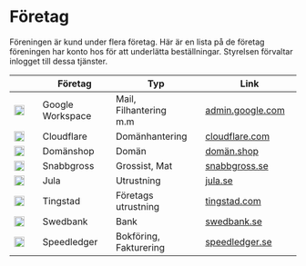 # Företag
Föreningen är kund under flera företag.
Här är en lista på de företag föreningen har konto hos för att underlätta beställningar.
Styrelsen förvaltar inlogget till dessa tjänster.

|                                               | Företag          | Typ                    | Link                                           | 
| --------------------------------------------- | ---------------- | ---------------------- | ---------------------------------------------- |
| ![🇬](https://www.google.com/favicon.ico)     | Google Workspace | Mail, Filhantering m.m | [admin.google.com](https://admin.google.com/)  |
| ![☁️](https://www.cloudflare.com/favicon.ico) | Cloudflare       | Domänhantering         | [cloudflare.com](https://www.cloudflare.com/)  |
| ![🛜](https://domän.shop/favicon.ico)         | Domänshop        | Domän                  | [domän.shop](https://domän.shop/)              |
| ![🍔](https://www.snabbgross.se/favicon.ico)  | Snabbgross       | Grossist, Mat          | [snabbgross.se](https://www.snabbgross.se/)    |
| ![🇯](https://www.jula.se/favicon.ico)        | Jula             | Utrustning             | [jula.se](https://www.jula.se/)                |
| ![🇹](https://www.tingstad.com/favicon.ico)   | Tingstad         | Företags utrustning    | [tingstad.com](https://www.tingstad.com/se-sv) |
| ![🏦](https://www.swedbank.se/etc/designs/wcms/favicon/favicon-32x32.png)| Swedbank         | Bank                   | [swedbank.se](https://www.swedbank.se/)        |
| ![💸](https://www.speedledger.se/wp-content/themes/speedledger/images/favicon.png)| Speedledger      | Bokföring, Fakturering | [speedledger.se](https://www.speedledger.se/)  |

<style>
    td {
        padding-right: 24px;
    }
    td img {
        width: 18px;
        height: 18px;
        font-size: 18px;
    }
</style>